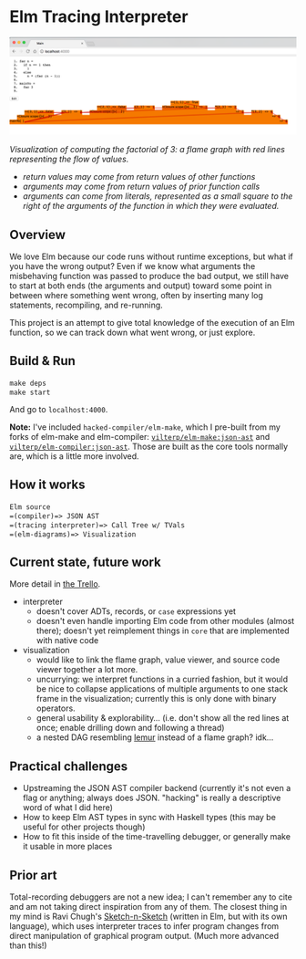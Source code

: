 # Elm Tracing Interpreter

![image](/img/fac-screenshot.png)

_Visualization of computing the factorial of 3: a flame graph with red lines representing the flow of values._

- *return values may come from return values of other functions*
- *arguments may come from return values of prior function calls*
- *arguments can come from literals, represented as a small square to the right of the arguments of the function in which they were evaluated.*

## Overview

We love Elm because our code runs without runtime exceptions, but what if you have the wrong output? Even if we know what arguments the misbehaving function was passed to produce the bad output, we still have to start at both ends (the arguments and output) toward some point in between where something went wrong, often by inserting many log statements, recompiling, and re-running.

This project is an attempt to give total knowledge of the execution of an Elm function, so we can track down what went wrong, or just explore.

## Build & Run
```
make deps
make start
```
And go to `localhost:4000`.

**Note:** I've included `hacked-compiler/elm-make`, which I pre-built from my forks of elm-make and elm-compiler: [`vilterp/elm-make:json-ast`](https://github.com/vilterp/elm-make/tree/json-ast) and [`vilterp/elm-compiler:json-ast`](https://github.com/vilterp/elm-compiler/tree/json-ast). Those are built as the core tools normally are, which is a little more involved.

## How it works

```
Elm source
=(compiler)=> JSON AST
=(tracing interpreter)=> Call Tree w/ TVals
=(elm-diagrams)=> Visualization
```


## Current state, future work

More detail in [the Trello](https://trello.com/b/6fNpWjix/reversible-interpreter#).

- interpreter
  - doesn't cover ADTs, records, or `case` expressions yet
  - doesn't even handle importing Elm code from other modules (almost there); doesn't yet reimplement things in `core` that are implemented with native code
- visualization
  - would like to link the flame graph, value viewer, and source code viewer together a lot more.
  - uncurrying: we interpret functions in a curried fashion, but it would be nice to collapse applications of multiple arguments to one stack frame in the visualization; currently this is only done with binary operators.
  - general usability & explorability… (i.e. don't show all the red lines at once; enable drilling down and following a thread)
  - a nested DAG resembling [lemur](https://github.com/vilterp/lemur) instead of a flame graph? idk…


## Practical challenges

- Upstreaming the JSON AST compiler backend (currently it's not even a flag or anything; always does JSON. "hacking" is really a descriptive word of what I did here)
- How to keep Elm AST types in sync with Haskell types (this may be useful for other projects though)
- How to fit this inside of the time-travelling debugger, or generally make it usable in more places

## Prior art

Total-recording debuggers are not a new idea; I can't remember any to cite and am not taking direct inspiration from any of them. The closest thing in my mind is Ravi Chugh's [Sketch-n-Sketch](https://github.com/ravichugh/sketch-n-sketch) (written in Elm, but with its own language), which uses interpreter traces to infer program changes from direct manipulation of graphical program output. (Much more advanced than this!)
